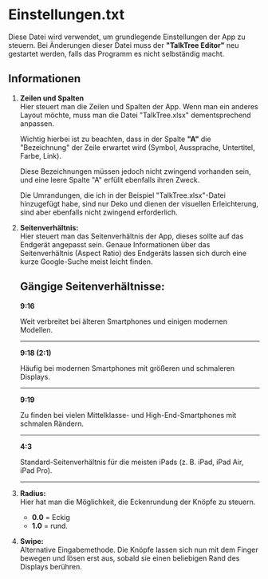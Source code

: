 # Einstellungen.txt

Diese Datei wird verwendet, um grundlegende Einstellungen der App zu steuern. Bei Änderungen dieser Datei muss der **"TalkTree Editor"** neu gestartet werden, falls das Programm es nicht selbständig macht.

## Informationen

1. **Zeilen und Spalten**  
   Hier steuert man die Zeilen und Spalten der App. Wenn man ein anderes Layout möchte, muss man die Datei "TalkTree.xlsx" dementsprechend anpassen.

   Wichtig hierbei ist zu beachten, dass in der Spalte **"A"** die "Bezeichnung" der Zeile erwartet wird (Symbol, Aussprache, Untertitel, Farbe, Link).

   Diese Bezeichnungen müssen jedoch nicht zwingend vorhanden sein, und eine leere Spalte "A" erfüllt ebenfalls ihren Zweck.

   Die Umrandungen, die ich in der Beispiel "TalkTree.xlsx"-Datei hinzugefügt habe, sind nur Deko und dienen der visuellen Erleichterung, sind aber ebenfalls nicht zwingend erforderlich.

2. **Seitenverhältnis:**  
   Hier steuert man das Seitenverhältnis der App, dieses sollte auf das Endgerät angepasst sein. Genaue Informationen über das Seitenverhältnis (Aspect Ratio) des Endgeräts lassen sich durch eine kurze Google-Suche meist leicht finden.

   ## **Gängige Seitenverhältnisse:**

   **9:16**

   Weit verbreitet bei älteren Smartphones und einigen modernen Modellen.

   ***

   **9:18 (2:1)**

   Häufig bei modernen Smartphones mit größeren und schmaleren Displays.

   ***

   **9:19**

   Zu finden bei vielen Mittelklasse- und High-End-Smartphones mit schmalen Rändern.

   ***

   **4:3**

   Standard-Seitenverhältnis für die meisten iPads (z. B. iPad, iPad Air, iPad Pro).

   ***

3. **Radius:**  
   Hier hat man die Möglichkeit, die Eckenrundung der Knöpfe zu steuern.

   - **0.0** = Eckig
   - **1.0** = rund.

4. **Swipe:**  
   Alternative Eingabemethode. Die Knöpfe lassen sich nun mit dem Finger bewegen und lösen erst aus, sobald sie einen beliebigen Rand des Displays berühren.
